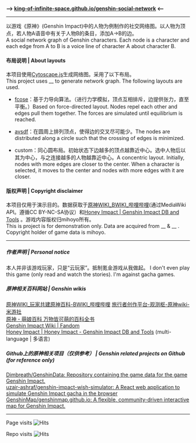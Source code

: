 **—> [king-of-infinite-space.github.io/genshin-social-network](https://king-of-infinite-space.github.io/genshin-social-network) <—**

---

以游戏《原神》(Genshin Impact)中的人物为例制作的社交网络图。以人物为顶点，若人物A语音中有关于人物B的条目，添加A→B的边。\
A social network graph of Genshin characters. Each node is a character and each edge from A to B is a voice line of character A about character B.

#### 布局说明 | About layouts

本项目使用[Cytoscape.js](https://js.cytoscape.org/)生成网络图。采用了以下布局。\
This project uses __ to generate network graph. The following layouts are used.

- [fcose](https://github.com/iVis-at-Bilkent/cytoscape.js-fcose)：基于力导向算法。（进行力学模拟，顶点互相排斥，边提供张力，直至平衡。）Based on force-directed layout. Nodes repel each other and edges pull them together. The forces are simulated until equilibrium is reached.

- [avsdf](https://github.com/iVis-at-Bilkent/cytoscape.js-avsdf)：在圆周上排列顶点，使得边的交叉尽可能少。The nodes are distributed along a circle such that the crossing of edges is minimized.

- custom：同心圆布局。初始状态下边越多的顶点越靠近中心。选中人物后以其为中心，与之连接越多的人物越靠近中心。A concentric layout. Initially, nodes with more edges are closer to the center. When a character is selected, it moves to the center and nodes with more edges with it are closer.


#### 版权声明 | Copyright disclaimer

本项目仅用于演示目的。数据获取于[原神WIKI_BWIKI_哔哩哔哩](https://wiki.biligame.com/ys/%E9%A6%96%E9%A1%B5)(通过MediaWiki API。遵循CC BY-NC-SA协议）和[Honey Impact |  Genshin Impact DB and Tools](https://genshin.honeyhunterworld.com/) 。游戏内容版权归mihoyo所有。\
This is project is for demonstration only. Data are acquired from __ & __ . Copyright holder of game data is mihoyo.

---

##### 作者声明 | Personal notice
本人并非该游戏玩家，只是“云玩家”。抵制氪金游戏从我做起。
I don't even play this game (only read and watch the stories). I'm against gacha games.

##### 原神相关百科网站 | Genshin wikis
[原神WIKI_玩家共建原神百科-BWIKI_哔哩哔哩](https://wiki.biligame.com/ys/%E9%A6%96%E9%A1%B5)
[旅行者创作平台-观测枢-原神wiki-米游社](https://bbs.mihoyo.com/ys/obc/)  
[原神 - 萌娘百科 万物皆可萌的百科全书](https://zh.moegirl.org.cn/%E5%8E%9F%E7%A5%9E)  
[Genshin Impact Wiki | Fandom](https://genshin-impact.fandom.com/wiki/Genshin_Impact_Wiki)  
[Honey Impact | Honey Impact - Genshin Impact DB and Tools](https://genshin.honeyhunterworld.com/) (multi-language | 多语言)

##### Github上的原神相关项目（仅供参考） | Genshin related projects on Github (for reference only)

[Dimbreath/GenshinData: Repository containing the game data for the game Genshin Impact.](https://github.com/Dimbreath/GenshinData)  
[uzair-ashraf/genshin-impact-wish-simulator: A React web application to simulate Genshin Impact gacha in the browser](https://github.com/uzair-ashraf/genshin-impact-wish-simulator)  
[GenshinMap/genshinmap.github.io: A flexible, community-driven interactive map for Genshin Impact.](https://github.com/GenshinMap/genshinmap.github.io)

---

Page visits
![Hits](https://hitcounter.pythonanywhere.com/nocount/tag.svg?url=https%3A%2F%2Fking-of-infinite-space.github.io%2Fgenshin-social-network)

Repo visits
![Hits](https://hitcounter.pythonanywhere.com/count/tag.svg?url=https%3A%2F%2Fgithub.com%2FKing-of-Infinite-Space%2Fgenshin-social-network)